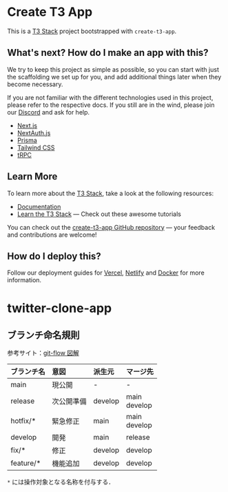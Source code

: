 # Create T3 App

This is a [T3 Stack](https://create.t3.gg/) project bootstrapped with `create-t3-app`.

## What's next? How do I make an app with this?

We try to keep this project as simple as possible, so you can start with just the scaffolding we set up for you, and add additional things later when they become necessary.

If you are not familiar with the different technologies used in this project, please refer to the respective docs. If you still are in the wind, please join our [Discord](https://t3.gg/discord) and ask for help.

- [Next.js](https://nextjs.org)
- [NextAuth.js](https://next-auth.js.org)
- [Prisma](https://prisma.io)
- [Tailwind CSS](https://tailwindcss.com)
- [tRPC](https://trpc.io)

## Learn More

To learn more about the [T3 Stack](https://create.t3.gg/), take a look at the following resources:

- [Documentation](https://create.t3.gg/)
- [Learn the T3 Stack](https://create.t3.gg/en/faq#what-learning-resources-are-currently-available) — Check out these awesome tutorials

You can check out the [create-t3-app GitHub repository](https://github.com/t3-oss/create-t3-app) — your feedback and contributions are welcome!

## How do I deploy this?

Follow our deployment guides for [Vercel](https://create.t3.gg/en/deployment/vercel), [Netlify](https://create.t3.gg/en/deployment/netlify) and [Docker](https://create.t3.gg/en/deployment/docker) for more information.
# twitter-clone-app

## ブランチ命名規則

参考サイト：[git-flow 図解](https://zenn.dev/yuki0410/articles/3360a6078d8e8c)

| ブランチ名 | 意図 | 派生元 | マージ先 |
| :-- | :-- | :-- | :-- |
| main | 現公開 | - | - |
| release | 次公開準備 | develop | main<br>develop |
| hotfix/* | 緊急修正 | main | main<br>develop |
| develop | 開発 | main | release |
| fix/* | 修正 | develop | develop |
| feature/* | 機能追加 | develop | develop |

`*` には操作対象となる名称を付与する．
